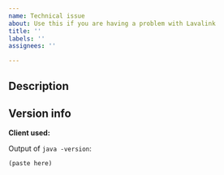 ```yaml
---
name: Technical issue
about: Use this if you are having a problem with Lavalink
title: ''
labels: ''
assignees: ''

---
```


## Description
<!-- Please describe the issue in details -->


## Version info
**Client used:** <!-- The library you use to connect to Lavalink -->

Output of `java -version`:
```
(paste here)
```

<!-- You must include your lavalink logs -->
<!-- If you can't provide a log, at least provide the output of "java -jar Lavalink.jar --version" -->
